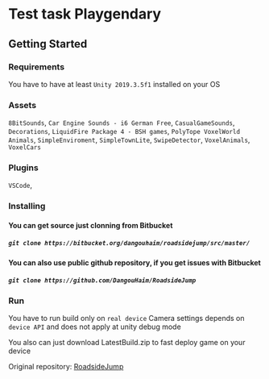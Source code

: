 # Test task Playgendary

## Getting Started

### Requirements

You have to have at least `Unity 2019.3.5f1` installed on your OS

### Assets
`8BitSounds`,
`Car Engine Sounds - i6 German Free`,
`CasualGameSounds`,
`Decorations`,
`LiquidFire Package 4 - BSH games`,
`PolyTope VoxelWorld Animals`,
`SimpleEnviroment`,
`SimpleTownLite`,
`SwipeDetector`,
`VoxelAnimals`,
`VoxelCars`

### Plugins
`VSCode`,

### Installing

#### You can get source just clonning from Bitbucket
##### `git clone https://bitbucket.org/dangouhaim/roadsidejump/src/master/`
#### You can also use public github repository, if you get issues with Bitbucket
##### `git clone https://github.com/DangouHaim/RoadsideJump`

### Run
You have to run build only on `real device`
Camera settings depends on `device API` and does not apply at unity debug mode

You also can just download LatestBuild.zip to fast deploy game on your device


Original repository: [RoadsideJump](https://github.com/DangouHaim/RoadsideJump)